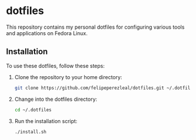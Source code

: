 # dotfiles

This repository contains my personal dotfiles for configuring various tools and applications on Fedora Linux.

## Installation

To use these dotfiles, follow these steps:

1. Clone the repository to your home directory:
   ```bash
   git clone https://github.com/felipeperezleal/dotfiles.git ~/.dotfiles
   ```
2. Change into the dotfiles directory:
   ```bash
   cd ~/.dotfiles
   ```
3. Run the installation script:
   ```bash
   ./install.sh
   ```

